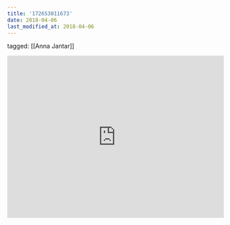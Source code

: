 ```yaml
---
title: '172653011673'
date: 2018-04-06
last_modified_at: 2018-04-06
---
```

tagged: [[Anna Jantar]]
<iframe allow="accelerometer; autoplay; clipboard-write; encrypted-media; gyroscope; picture-in-picture" allowfullscreen="" frameborder="0" height="375" id="youtube_iframe" src="https://www.youtube.com/embed/Qr5ni3mJnbg?feature=oembed&amp;enablejsapi=1&amp;origin=https://safe.txmblr.com&amp;wmode=opaque" width="500"></iframe>